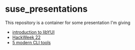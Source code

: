 # suse_presentations

This repository is a container for some presentation I'm giving 

- [introduction to libYUI](libyui_rest_api.html)
- [HackWeek 22](hackweek22.html)
- [5 modern CLI tools](oxidize_your_shell.html)

